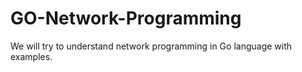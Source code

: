# GO-Network-Programming
 We will try to understand network programming in Go language with examples.
